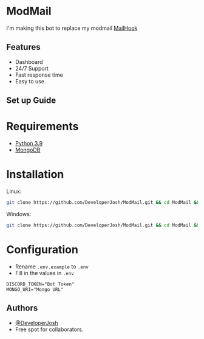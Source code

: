 # ModMail

I'm making this bot to replace my modmail [MailHook](https://github.com/DeveloperJosh/MailHook)

## Features

- Dashboard
- 24/7 Support
- Fast response time
- Easy to use

## Set up Guide

# Requirements

- [Python 3.9](https://www.python.org/downloads/)
- [MongoDB](https://www.mongodb.com/try/download/community)

# Installation

Linux:
```bash
git clone https://github.com/DeveloperJosh/ModMail.git && cd ModMail && python3 -m pip install -r requirements.txt
```

Windows:
```bash
git clone https://github.com/DeveloperJosh/ModMail.git && cd ModMail && py -m pip install -r requirements.txt
````

# Configuration

- Rename `.env.example` to `.env`
- Fill in the values in `.env`

```
DISCORD_TOKEN="Bot Token"
MONGO_URI="Mongo URL"
```

## Authors

- [@DeveloperJosh](https://www.github.com/developerjosh)
- Free spot for collaborators.
